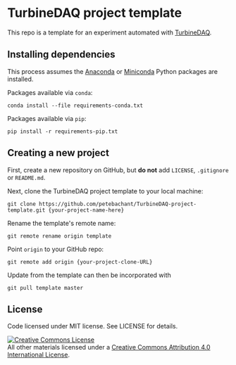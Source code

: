 # TurbineDAQ project template

This repo is a template for an experiment automated with [TurbineDAQ](https://github.com/petebachant/TurbineDAQ).


## Installing dependencies

This process assumes the
[Anaconda](http://continuum.io/downloads) or
[Miniconda](http://conda.pydata.org/miniconda.html)
Python packages are installed.

Packages available via `conda`:

    conda install --file requirements-conda.txt

Packages available via `pip`:

    pip install -r requirements-pip.txt


## Creating a new project

First, create a new repository on GitHub, but **do not** add `LICENSE`,
`.gitignore` or `README.md`.

Next, clone the TurbineDAQ project template to your local machine:

    git clone https://github.com/petebachant/TurbineDAQ-project-template.git {your-project-name-here}

Rename the template's remote name:

    git remote rename origin template

Point `origin` to your GitHub repo:

    git remote add origin {your-project-clone-URL}

Update from the template can then be incorporated with

    git pull template master


## License

Code licensed under MIT license. See LICENSE for details.

<a rel="license" href="http://creativecommons.org/licenses/by/4.0/">
<img alt="Creative Commons License" style="border-width:0" src="http://i.creativecommons.org/l/by/4.0/88x31.png" />
</a><br />All other materials licensed under a <a rel="license" href="http://creativecommons.org/licenses/by/4.0/"/>
Creative Commons Attribution 4.0 International License</a>.
